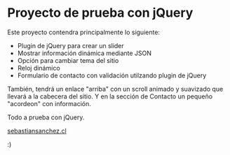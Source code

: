 # Proyecto de prueba con jQuery

Este proyecto contendra principalmente lo siguiente:
- Plugin de jQuery para crear un slider
- Mostrar información dinámica mediante JSON
- Opción para cambiar tema del sitio
- Reloj dinámico
- Formulario de contacto con validación utilzando plugin de jQuery

También, tendrá un enlace "arriba" con un scroll animado y suavizado que llevará a la cabecera del sitio. Y en la sección de Contacto un pequeño "acordeon" con información.

Todo a prueba con jQuery.

[sebastiansanchez.cl](https://sebastiansanchez.cl)

:)